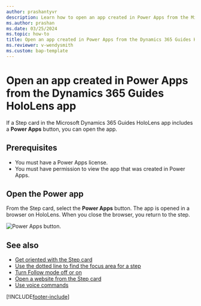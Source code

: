 ```yaml
---
author: prashantyvr
description: Learn how to open an app created in Power Apps from the Microsoft Dynamics 365 Guides HoloLens app
ms.author: prashan
ms.date: 03/25/2024
ms.topic: how-to
title: Open an app created in Power Apps from the Dynamics 365 Guides HoloLens app
ms.reviewer: v-wendysmith
ms.custom: bap-template
---
```


# Open an app created in Power Apps from the Dynamics 365 Guides HoloLens app

If a Step card in the Microsoft Dynamics 365 Guides HoloLens app includes a **Power Apps** button, you can open the app.

## Prerequisites

- You must have a Power Apps license.
- You must have permission to view the app that was created in Power Apps.

## Open the Power app

From the Step card, select the **Power Apps** button. The app is opened in a browser on HoloLens. When you close the browser, you return to the step.

![Power Apps button.](media/website-powerapps-link.jpg "Power Apps button")

## See also

- [Get oriented with the Step card](operator-step-card-orientation.md)
- [Use the dotted line to find the focus area for a step](operator-dotted-line.md)
- [Turn Follow mode off or on](operator-follow-mode.md)
- [Open a website from the Step card](operator-website-link.md)
- [Use voice commands](voice-commands.md)


[!INCLUDE[footer-include](../includes/footer-banner.md)]
